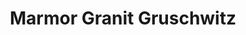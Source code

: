 ---
title: "Marmor Granit Gruschwitz"
url: /moenchengladbach/marmor-granit-gruschwitz/
shop: Baustoffe
---